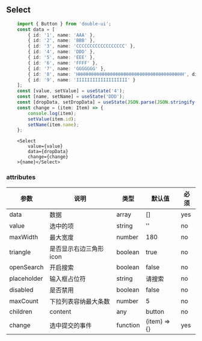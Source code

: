## Select
```ts
    import { Button } from 'double-ui';
    const data = [
        { id: '1', name: 'AAA' },
        { id: '2', name: 'BBB' },
        { id: '3', name: 'CCCCCCCCCCCCCCCCCC' },
        { id: '4', name: 'DDD' },
        { id: '5', name: 'EEE' },
        { id: '6', name: 'FFFF' },
        { id: '7', name: 'GGGGGGG' },
        { id: '8', name: 'HHHHHHHHHHHHHHHHHHHHHHHHHHHHHHHHHHHHHHHH', disabled: true },
        { id: '9', name: 'IIIIIIIIIIIIIIIIIII' }
    ];
    const [value, setValue] = useState('4');
    const [name, setName] = useState('DDD');
    const [dropData, setDropData] = useState(JSON.parse(JSON.stringify(data)));
    const change = (item: Item) => {
        console.log(item);
        setValue(item.id);
        setName(item.name);
    };
```
```tsx
    <Select
        value={value}
        data={dropData}
        change={change}
    >{name}</Select>
```

### attributes

| 参数     | 说明  | 类型    | 默认值  | 必须    |
| ------- | ---- | ------ | ------- | ------ |
| data    | 数据 | array | [] | yes     |
| value   | 选中的项 | string | '' | no |
| maxWidth   | 最大宽度 | number | 180 | no   |
| triangle   | 是否显示右边三角形icon | boolean | true | no   |
| openSearch   | 开启搜索 | boolean | false | no   |
| placeholder   | 输入框占位符 | string | 请搜索 | no   |
| disabled   | 是否禁用 | boolean | false | no   |
| maxCount   | 下拉列表容纳最大条数 | number | 5 | no   |
| children   | content | any | button | no   |
| change   | 选中提交的事件 | function | (item) => {} | yes   |
